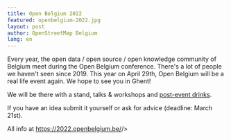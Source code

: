 ```yaml
---
title: Open Belgium 2022
featured: openbelgium-2022.jpg
layout: post
author: OpenStreetMap Belgium
lang: en
---
```


Every year, the open data / open source / open knowledge community of Belgium meet during the Open Belgium conference. There's a lot of people we haven't seen since 2019. This year on April 29th, Open Belgium will be a real life event again. We hope to see you in Ghent!

We will be there with a stand, talks & workshops and [post-event drinks](https://www.meetup.com/OpenStreetMap-Belgium/events/284091798/).

If you have an idea submit it yourself or ask for advice (deadline: March 21st).

All info at <https://2022.openbelgium.be/>/>
